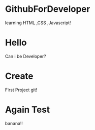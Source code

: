 # GithubForDeveloper
learning HTML ,CSS ,Javascript!

# Hello
Can i be Developer?

# Create
First Project git!

# Again Test
banana!!